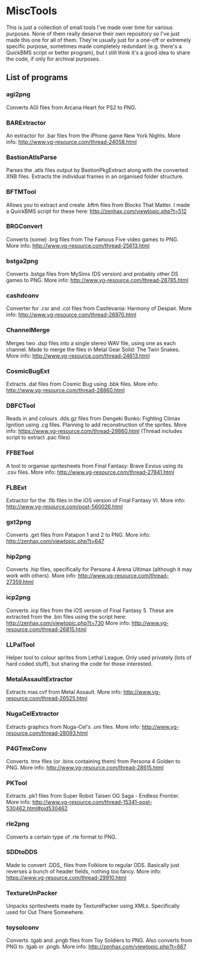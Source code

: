 # MiscTools
This is just a collection of small tools I've made over time for various purposes. None of them really deserve their own repository so I've just made this one for all of them. They're usually just for a one-off or extremely specific purpose, sometimes made completely redundant (e.g. there's a QuickBMS script or better program), but I still think it's a good idea to share the code, if only for archival purposes.

## List of programs

### agi2png
Converts AGI files from Arcana Heart for PS2 to PNG.

### BARExtractor
An extractor for .bar files from the iPhone game New York Nights. More info: http://www.vg-resource.com/thread-24058.html

### BastionAtlsParse
Parses the .atls files output by BastionPkgExtract along with the converted XNB files. Extracts the individual frames in an organised folder structure.

### BFTMTool
Allows you to extract and create .bftm files from Blocks That Matter. I made a QuickBMS script for these here: http://zenhax.com/viewtopic.php?t=512

### BRGConvert
Converts (some) .brg files from The Famous Five video games to PNG. More info: http://www.vg-resource.com/thread-25613.html

### bstga2png
Converts .bstga files from MySims (DS version) and probably other DS games to PNG. More info: http://www.vg-resource.com/thread-28785.html

### cashdconv
Converter for .csr and .col files from Castlevania: Harmony of Despair. More info: http://www.vg-resource.com/thread-26970.html

### ChannelMerge
Merges two .dsp files into a single stereo WAV file, using one as each channel. Made to merge the files in Metal Gear Solid: The Twin Snakes. More info: http://www.vg-resource.com/thread-24613.html

### CosmicBugExt
Extracts .dat files from Cosmic Bug using .bbk files. More info: http://www.vg-resource.com/thread-28860.html

### DBFCTool
Reads in and colours .dds.gz files from Dengeki Bunko: Fighting Climax Ignition using .cg files. Planning to add reconstruction of the sprites. More info: https://www.vg-resource.com/thread-29860.html (Thread includes script to extract .pac files)

### FFBETool
A tool to organise spritesheets from Final Fantasy: Brave Exvius using its .csv files. More info: http://www.vg-resource.com/thread-27841.html

### FLBExt
Extractor for the .flb files in the iOS version of Final Fantasy VI. More info: http://www.vg-resource.com/post-560026.html

### gxt2png
Converts .gxt files from Patapon 1 and 2 to PNG. More info: http://zenhax.com/viewtopic.php?t=647

### hip2png
Converts .hip files, specifically for Persona 4 Arena Ultimax (although it may work with others). More info: http://www.vg-resource.com/thread-27359.html

### icp2png
Converts .icp files from the iOS version of Final Fantasy 5. These are extracted from the .bin files using the script here: http://zenhax.com/viewtopic.php?t=730 More info: http://www.vg-resource.com/thread-26815.html

### LLPalTool
Helper tool to colour sprites from Lethal League. Only used privately (lots of hard coded stuff), but sharing the code for those interested.

### MetalAssaultExtractor
Extracts mas.cvf from Metal Assault. More info: http://www.vg-resource.com/thread-26525.html

### NugaCelExtractor
Extracts graphics from Nuga-Cel's .uni files. More info: http://www.vg-resource.com/thread-28093.html

### P4GTmxConv
Converts .tmx files (or .bins containing them) from Persona 4 Golden to PNG. More info: http://www.vg-resource.com/thread-28615.html

### PKTool
Extracts .pk1 files from Super Robot Taisen OG Saga - Endless Frontier. More info: http://www.vg-resource.com/thread-15341-post-530462.html#pid530462

### rle2png
Converts a certain type of .rle format to PNG.

### SDDtoDDS
Made to convert .DDS_ files from Folklore to regular DDS. Basically just reverses a bunch of header fields, nothing too fancy. More info: https://www.vg-resource.com/thread-29910.html

### TextureUnPacker
Unpacks spritesheets made by TexturePacker using XMLs. Specifically used for Out There Somewhere.

### toysolconv
Converts .tgab and .pngb files from Toy Soldiers to PNG. Also converts from PNG to .tgab or .pngb. More info: http://zenhax.com/viewtopic.php?t=667
